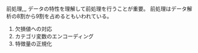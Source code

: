 前処理,,,
データの特性を理解して前処理を行うことが重要。
前処理はデータ解析の8割から9割を占めるともいわれている。

1) 欠損値への対応
2) カテゴリ変数のエンコーディング
3) 特徴量の正規化